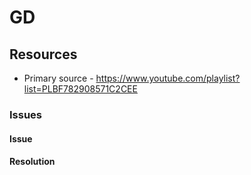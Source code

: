 # GD

## Resources
- Primary source - https://www.youtube.com/playlist?list=PLBF782908571C2CEE


### Issues
#### Issue

#### Resolution